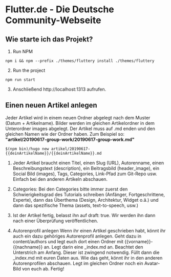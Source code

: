 # Flutter.de - Die Deutsche Community-Webseite

## Wie starte ich das Projekt?
1. Run NPM
```
npm i && npm --prefix ./themes/fluttery install ./themes/fluttery
```

2. Run the project
```
npm run start
```

3. Anschließend http://localhost:1313 aufrufen.

## Einen neuen Artikel anlegen

Jeder Artikel wird in einem neuen Ordner abgelegt nach dem Muster (Datum + Artikelname). Bilder werden im gleichen Artikelordner in dem Unterordner images abgelegt. Der Artikel muss auf .md enden und den gleichen Namen wie der Ordner haben.
Zum Beispiel so: **"artikel/20190617-group-work/20190617-group-work.md"**

```
$(npm bin)/hugo new artikel/20190617-{{deinArtikelName}}/{{deinArtikelName}}.md
```

1. Jeder Artikel braucht einen Titel, einen Slug (URL), Autorenname, einen Beschreibungstext (description), ein Beitragsbild (header_image), ein Social Bild (images), Tags, Categories, Link-Pfad zum Git-Repo usw. Einfach bei den anderen Artikeln abschauen.

2. Categories: Bei den Categories bitte immer zuerst den Schwierigkeitsgrad des Tutorials schreiben (Anfänger, Fortgeschrittene, Experte), dann das Überthema (Design, Architektur, Widget o.ä.) und dann das spezifische Thema (assets, text-to-speech, usw.)

3. Ist der Artikel fertig, belasst ihn auf draft: true. Wir werden ihn dann nach einer Überprüfung veröffentlichen.

4. Autorenprofil anlegen
Wenn ihr einen Artikel geschrieben habt, könnt ihr auch ein dazu gehöriges Autorenprofil anlegen. Geht dazu in content/authors und legt euch dort einen Ordner mit {{vorname}}-{{nachname}} an. Legt darin eine _index.md an. Beachtet den Unterstrich am Anfang. Dieser ist zwingend notwendig. Füllt dann die _index.md mit euren Daten aus. Wie das geht, könnt ihr in den anderen Autorenprofilen abschauen.
Legt im gleichen Ordner noch ein Avatar-Bild von euch ab. Fertig!
